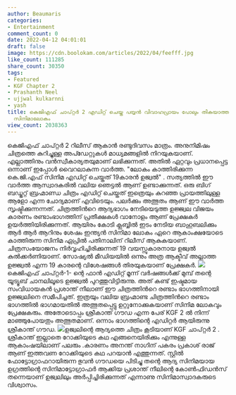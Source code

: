 ```yaml
---
author: Beaumaris
categories:
- Entertainment
comment_count: 0
date: 2022-04-12 04:01:01
draft: false
image: https://cdn.boolokam.com/articles/2022/04/feefff.jpg
like_count: 111285
share_count: 30350
tags:
- Featured
- KGF Chapter 2
- Prashanth Neel
- ujjwal kulkarnni
- yash
title: കെജിഎഫ് ചാപ്റ്റർ 2 എഡിറ്റ് ചെയ്ത പയ്യൻ വിവാഹപ്രായം പോലും തികയാത്തവൻ, അത്ഭുതംകൂറി
  സിനിമാലോകം
view_count: 2038363
---
```


കെജിഎഫ് ചാപ്റ്റർ 2 റിലീസ് ആകാൻ രണ്ടുദിവസം മാത്രം. അനുനിമിഷം ചിത്രത്തെ കുറിച്ചുള്ള അപ്ഡേറ്റുകൾ മാധ്യമങ്ങളിൽ നിറയുകയാണ്. എല്ലാത്തിനും വൻസ്വീകാര്യതയുമാണ് ലഭിക്കുന്നത്. അതിൽ ഏറ്റവും പ്രധാനപ്പെട്ട ഒന്നാണ് ഇപ്പോൾ വൈറലാകുന്ന വാർത്ത. "ലോകം കാത്തിരിക്കുന്ന കെ.ജി.എഫ് സിനിമ എഡിറ്റ് ചെയ്തത് 19കാരൻ ഉജ്വൽ" . സത്യത്തിൽ ഈ വാർത്ത ആസ്വാദകരിൽ വലിയ ഞെട്ടൽ ആണ് ഉണ്ടാക്കുന്നത്. ഒരു ബിഗ് ബഡ്ജറ്റ് ബ്രഹ്മാണ്ഡ ചിത്രം എഡിറ്റ് ചെയ്തത് ഇത്രെയും കുറഞ്ഞ പ്രായത്തിലുള്ള ആളോ എന്ന ചോദ്യമാണ് എവിടെയും. പലർക്കും അത്ഭുതം ആണ് ഈ വാർത്ത സൃഷ്ടിക്കുന്നന്നത്. ചിത്രത്തിൻറെ ആദ്യഭാഗം നേടിയെടുത്ത ഉജ്ജ്വല വിജയം കാരണം രണ്ടാംഭാഗത്തിന് പ്രതീക്ഷകൾ വാനോളം ആണ് പ്രേക്ഷകർ ഉയർത്തിയിരിക്കുന്നത്. ആയിരം കോടി ക്ലബ്ബിൽ ഇടം നേടിയ ബാഹുബലിക്കും ആർ ആർ ആറിനും ശേഷം ഇന്ത്യൻ സിനിമാ ലോകം ഏറെ ആകാംക്ഷയോടെ കാത്തിരുന്ന സിനിമ ഏപ്രിൽ പതിനാലിന് റിലീസ് ആകുകയാണ്. ചിത്രസംയോജനം നിർവ്വഹിച്ചിരിക്കുന്നത് 19 വയസ്സുകാരനായ ഉജ്വൽ കുൽക്കർണിയാണ്. സോഷ്യൽ മീഡിയയിൽ ഒന്നും അത്ര ആക്ടീവ് അല്ലാത്ത ഉജ്ജ്വൽ എന്ന 19 കാരന്റെ വിശേഷങ്ങൾ തിരയുകയാണ് പ്രേക്ഷകർ. ![](https://cdn.boolokam.com/articles/2022/04/feefff.jpg)കെജിഎഫ് ചാപ്റ്റർ-1- ന്റെ ഫാൻ എഡിറ്റ് മൂന്ന് വർഷങ്ങൾക്ക് മുമ്പ് തന്റെ യൂട്യൂബ് ചാനലിലൂടെ ഉജ്ജ്വൽ പുറത്തുവിട്ടിരുന്നു. അത് കണ്ട് ഇഷ്ടമായ സംവിധായകൻ പ്രശാന്ത് നീലാണ് ഈ ചിത്രത്തിൻറെ രണ്ടാം ഭാഗത്തിനായി ഉജ്ജ്വലിനെ സമീപിച്ചത്. ഇത്രയും വലിയ ബ്രഹ്മാണ്ട ചിത്രത്തിൻറെ രണ്ടാം ഭാഗത്തിൽ ഭാഗമായതിൽ അത്ഭുതപ്പെട്ടു ഉറ്റുനോക്കുകയാണ് സിനിമ ലോകവും പ്രേക്ഷകരും. അതോടൊപ്പം ശ്രീകാന്ത് ഗൗഡ എന്ന പേര് KGF 2 ൽ നിന്ന് മാഞ്ഞുപോയതും അത്ഭുതമാണ്. ഒന്നാം ഭാഗത്തിന്റെ എഡിറ്റർ ആയിരുന്നു ശ്രീകാന്ത് ഗൗഡ. ![](https://cdn.boolokam.com/articles/2022/04/gggg.webp)ഉജ്വലിന്റെ ആദ്യത്തെ ചിത്രം കൂടിയാണ് KGF ചാപ്റ്റർ 2 . ശ്രീകാന്ത് ഇല്ലാതെ റോക്കിയുടെ കഥ എങ്ങനെയിരിക്കും എന്നുള്ള ആകാംഷയിലാണ് പലരും .കാരണം അനന്ത് നാഗിന് പകരം പ്രകാശ് രാജ് ആണ് ഇത്തവണ റോക്കിയുടെ കഥ പറയാൻ എത്തുന്നത്. സ്റ്റിൽ ഫോട്ടോഗ്രാഫറായിരുന്ന ഭുവൻ ഗൗഡയെ പിടിച്ചു തന്റെ ആദ്യ സിനിമയായ ഉഗ്രത്തിന്റെ സിനിമാട്ടോഗ്രാഫർ ആക്കിയ പ്രശാന്ത് നീലിന്റെ കോൺഫിഡൻസ് തന്നെയാണ് ഉജ്വലിലും അർപ്പിച്ചിരിക്കുന്നത് എന്നാണു സിനിമാസ്വാദകരുടെ വിശ്വാസം.